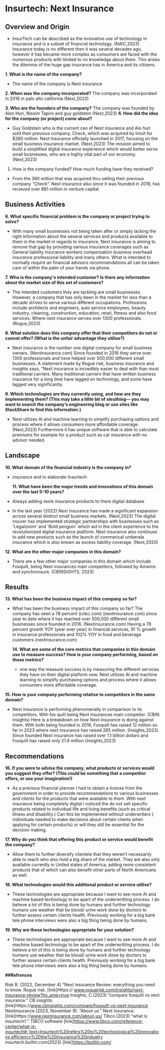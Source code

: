 # Insurtech: Next Insurance

## Overview and Origin
* InsurTech can be described as the innovative use of technology in insurance and is a subset of financial technology. (NAIC,2023)  Insurance today is no different then it was several decades ago, however it has became more complex as consumers are faced with the numerous products with limited to no knowledge about them. This arises the dilemma of the huge gap insurance has in America and its citizens.

**1. What is the name of the company?**
* The name of the company is Next insurance 

**2. When was the company incorporated?**
The company was incorporated in 2016 in palo alto california (Next,2023)

**3. Who are the founders of the company?**
The company was founded by Alon Huri, Nissim Tapiro and guy goldstein (Next,2023)
**4. How did the idea for the company (or project) come about?**
* Guy Goldstein who is the current ceo of Next insurance and Alo huri sold their previous company, Check, which was acquired by Intuit for $360 million. Next Insurance officially launched in 2017, focusing on the small business insurance market. (Next,2023) The mission aimed to build a simplified digital insurance experience which would better serve small businesses, who are a highly vital part of our economy. (Next,2023)
1. How is the company funded? How much funding have they received?
* From the 360 million that was acquired thru selling their previous company “Check”. Next insurance also since it was founded in 2016, has recieved over 881 million in venture capital. 


## Business Activities

**6. What specific financial problem is the company or project trying to solve?**
* With many small businesses not being taken after or simply lacking the right information about the several services and products available to them in the market in regards to insurance, Next insurance is aiming to remove that gap by providing various insurance coverages such as General liability insurance workers compensation business overhead insurance professional liability and many others. What is intended to normally require an financial advisors recommendations all can be taken care of within the palm of your hands via phone.

**7. Who is the company's intended customer?  Is there any information about the market size of this set of customers?**
* The intended customers they are tackling are small businesses. However, a company that has only been in the market for less than a decade strives to serve various different occupations. Professions include architects and engineers, auto service employees, beauty industry, cleaning, construction, education, retail, fitness and also food services. Where next insurance serves over 1300 professionals.(Rogue,2023)

**8. What solution does this company offer that their competitors do not or cannot offer? (What is the unfair advantage they utilise?)**
* Next insurance is the number one digital company for small business owners. (Nextinsurance.com) Since founded in 2016 they serve over 1300 professionals and have helped over 500,000 different small businesses. A statement made by  Rogue risk, business insurance and insights says, “Next insurance is incredibly easier to deal with than most traditional carriers. Many traditional carriers that have written business insurance for a long time have lagged on technology, and some have lagged very significantly. 

**9. Which technologies are they currently using, and how are they implementing them? (This may take a little bit of sleuthing–– you may want to search the company’s engineering blog or use sites like StackShare to find this information.)** 

* Next utilizes AI and machine learning to simplify purchasing options and process where it allows consumers more affordable coverage. (Next,2023) Furthermore it has unique software that is able to calculate premiums for example for a product such as car insurance with no advisor needed. 

## Landscape

  **10. What domain of the financial industry is the company in?**
* insurance and to elaborate Insurtech 
  
  **11. What have been the major trends and innovations of this domain over the last 5–10 years?**
* Always adding more insurance products to there digital database
* In the last year (2022) Next insurance has made a significant expansion across several distinct small business markets. (Next,2023) The digital insurer has implemented strategic partnerships with businesses such as  'Legalzoom' and 'Bold penguin' which aid in the client experience to the revolutionized digital insurance platform. Next insurance also continues to add new products such as the launch of commerical umberala insurance which is also known as excess liability coverage. (Next,2020)


**12.  What are the other major companies in this domain?**
* There are a few other major companies in this domain which include Foxquilt, being Next insurances main competitors, followed by Amwins and synchronsure. (CBINSIGHTS, 2023) 


## Results

**13.  What has been the business impact of this company so far?**
* What has been the business impact of this company so far? 
The company has seen a 78 percent (cnbc.com) (nextinsurance.com) since year to date where it has reached over 500,000 different small businesses since founded in 2016. (Nextinsurance.com) Having a 78 percent growth YOY (year over year) in financial services, 91 % growth in insurance professionals and 102% YOY in food and beverage customers (nextinsurance.com) 

  **14. What are some of the core metrics that companies in this domain use to measure success? How is your company performing, based on these metrics?**
  * one way the measure success is by measuring the different services they have on their digital platform now. 
Next utilizes AI and machine learning to simplify purchasing options and process where it allows consumers more affordable coverage. 


**15.  How is your company performing relative to competitors in the same domain?**
* Next insurance is performing phenomenally in comparison to its competitors. 
With fox quilt being Next insurances main competior. (CBIN insights)
Here is a breakdown on how Next insurance is doing against them. With both being founded in 2016, Foxquilt has raised 12 million so far in 2023 where next insurance has raised 265 million. 
(Insights,2023). Since founded Next insurance has raised over 1.1 billion dollars and Foxquilt has raised only 21.8 million.(Insights,2023) 


## Recommendations

**16. If you were to advise the company, what products or services would you suggest they offer? (This could be something that a competitor offers, or use your imagination!)**
 * As a previous financial planner I had to obtain a license from the government in order to provide recommendations to various businesses and clients for the products that were available to them.
With next insurance being completely digital I noticed the do not sell specific products related to individual life and living benefits (such as critical illness and disability.) Can this be implemented without underwriters ( individuals needed to make decisions about certain clients when applying for certain products) or will they still be essential for the decision making. 
 

**17. Why do you think that offering this product or service would benefit the company?**
* Allow them to further diversify clientele that they weren’t necessarily  able to reach who also hold a big share of the market. They are also only available currently in United states of America, adding more consistent products that of which can also benefit other parts of North Americans as well.  


**18. What technologies would this additional product or service utilise?**
* These technologies are appropriate because I want to see more AI and machine based technology to be apart of the underwritting process. I do believe a lot of this is being done by humans and further technology humans use weather that be blood/ urine work done by doctors to further assess certain clients health. Previously working for a big bank tele phone interviews were also a big thing being done by humans. 
  
**19.  Why are these technologies appropriate for your solution?**
* These technologies are appropriate because I want to see more AI and machine based technology to be apart of the underwritting process. I do believe a lot of this is being done by humans and further technology humans use weather that be blood/ urine work done by doctors to further assess certain clients health. Previously working for a big bank tele phone interviews were also a big thing being done by humans. 


**##Refrences** 

Risk R. (2022, December 4) “Next insurance Review: everything you need to know. Rogue risk. [link]Https:// www.roguerisk.com/insights/next-insurance-review?hs_amp=true
Insights, C.(2023) “compare foxquilt vs next insurance.” CB insights. [link]Https://www.cbinsights.com/compare/foxquilt-vs-next-insurance
Nextinsurance.(2023, November 9). “About us.” Next insurance. [link]Https://www.nextinsurance.com/about-us/
Tibco.(2023) “what is insurtech?.” TIBCO software [link]https://www.tibco.com/reference-center/what-is-insurtech#:`text=Insurtech%20refers%20to%20technological%20innovations,efficiency%20the%20insurance%20industry
insurtech.builtin.com(2023) [link]https://builtin.com/


